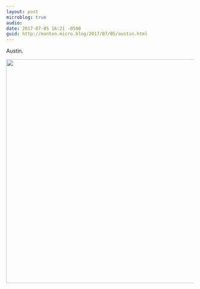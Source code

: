 ```yaml
---
layout: post
microblog: true
audio: 
date: 2017-07-05 16:21 -0500
guid: http://manton.micro.blog/2017/07/05/austin.html
---
```

Austin.

<img src="http://micro.manton.org/uploads/2017/97754a1fcf.jpg" width="600" height="600" />
